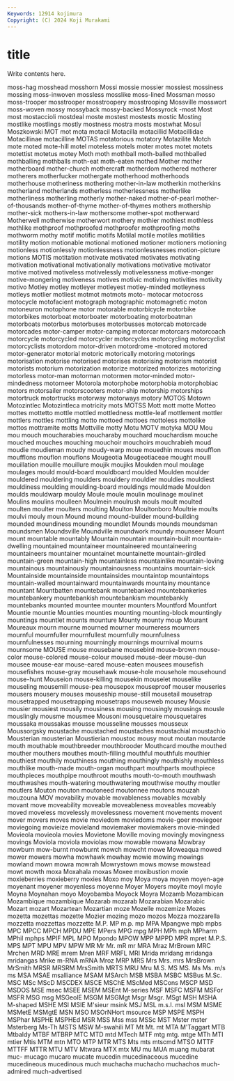 ```yaml
---
Keywords: 12914 kojimura
Copyright: (C) 2024 Koji Murakami
---
```


# title

Write contents here.




moss-hag mosshead mosshorn Mossi mossie mossier mossiest mossiness mossing moss-inwoven
mossless mosslike moss-lined Mossman mosso moss-trooper mosstrooper mosstroopery mosstrooping Mossville
mosswort moss-woven mossy mossyback mossy-backed Mossyrock -most Most most mostaccioli
mostdeal moste mostest mostests mostic Mosting mostlike mostlings mostly mostness
mostra mosts mostwhat Mosul Moszkowski MOT mot mota motacil Motacilla
motacillid Motacillidae Motacillinae motacilline MOTAS motatorious motatory Motazilite Motch mote
moted mote-hill motel moteless motels moter motes motet motets motettist
motetus motey Moth moth mothball moth-balled mothballed mothballing mothballs moth-eat
moth-eaten mothed Mother mother motherboard mother-church mothercraft motherdom mothered motherer
motherers motherfucker mothergate motherhood motherhoods motherhouse motheriness mothering mother-in-law motherkin
motherkins motherland motherlands motherless motherlessness motherlike motherliness motherling motherly mother-naked
mother-of-pearl mother-of-thousands mother-of-thyme mother-of-thymes mothers mothership mother-sick mothers-in-law mothersome mother-spot
motherward Motherwell motherwise motherwort mothery mothier mothiest mothless mothlike mothproof
mothproofed mothproofer mothproofing moths mothworm mothy motif motific motifs Motilal
motile motiles motilities motility motion motionable motional motioned motioner motioners
motioning motionless motionlessly motionlessness motionlessnesses motion-picture motions MOTIS motitation motivate
motivated motivates motivating motivation motivational motivationally motivations motivative motivator motive
motived motiveless motivelessly motivelessness motive-monger motive-mongering motiveness motives motivic motiving
motivities motivity motivo Motley motley motleyer motleyest motley-minded motleyness motleys
motlier motliest motmot motmots moto- motocar motocross motocycle motofacient motograph
motographic motomagnetic moton motoneuron motophone motor motorable motorbicycle motorbike motorbikes
motorboat motorboater motorboating motorboatman motorboats motorbus motorbuses motorbusses motorcab motorcade
motorcades motor-camper motor-camping motorcar motorcars motorcoach motorcycle motorcycled motorcycler motorcycles
motorcycling motorcyclist motorcyclists motordom motor-driven motordrome -motored motored motor-generator motorial
motoric motorically motoring motorings motorisation motorise motorised motorises motorising motorism
motorist motorists motorium motorization motorize motorized motorizes motorizing motorless motor-man
motorman motormen motor-minded motor-mindedness motorneer Motorola motorphobe motorphobia motorphobiac motors
motorsailer motorscooters motor-ship motorship motorships motortruck motortrucks motorway motorways motory
MOTOS Motown Motozintlec Motozintleca motricity mots MOTSS Mott mott motte
Motteo mottes mottetto mottle mottled mottledness mottle-leaf mottlement mottler mottlers
mottles mottling motto mottoed mottoes mottoless mottolike mottos mottramite motts
Mottville motty Motu MOTV motyka MOU Mou mou mouch moucharabies
moucharaby mouchard mouchardism mouche mouched mouches mouching mouchoir mouchoirs mouchrabieh
moud moudie moudieman moudy moudy-warp moue mouedhin moues moufflon moufflons
mouflon mouflons Mougeotia Mougeotiaceae mought mouill mouillation mouille mouillure moujik
moujiks Moukden moul moulage moulages mould mould-board mouldboard moulded Moulden
moulder mouldered mouldering moulders mouldery mouldier mouldies mouldiest mouldiness moulding
moulding-board mouldings mouldmade Mouldon moulds mouldwarp mouldy Moule moule moulin
moulinage moulinet Moulins moulins moulleen Moulmein moulrush mouls moult moulted
moulten moulter moulters moulting Moulton Moultonboro Moultrie moults moulvi mouly
moun Mound mound mound-builder mound-building mounded moundiness mounding moundlet Mounds
mounds moundsman moundsmen Moundsville Moundville moundwork moundy mounseer Mount mount
mountable mountably Mountain mountain mountain-built mountain-dwelling mountained mountaineer mountaineered mountaineering
mountaineers mountainer mountainet mountainette mountain-girdled mountain-green mountain-high mountainless mountainlike mountain-loving
mountainous mountainously mountainousness mountains mountain-sick Mountainside mountainside mountainsides mountaintop mountaintops
mountain-walled mountainward mountainwards mountainy mountance mountant Mountbatten mountebank mountebanked mountebankeries
mountebankery mountebankish mountebankism mountebankly mountebanks mounted mountee mounter mounters Mountford
Mountfort Mountie mountie Mounties mounties mounting mounting-block mountingly mountings mountlet
mounts mounture Mounty mounty moup Mourant Moureaux mourn mourne mourned
mourner mourneress mourners mournful mournfuller mournfullest mournfully mournfulness mournfulnesses mourning
mourningly mournings mournival mourns mournsome MOUSE mouse mousebane mousebird mouse-brown
mouse-color mouse-colored mouse-colour moused mouse-deer mouse-dun mousee mouse-ear mouse-eared mouse-eaten
mousees mousefish mousefishes mouse-gray mousehawk mouse-hole mousehole mousehound mouse-hunt Mouseion
mouse-killing mousekin mouselet mouselike mouseling mousemill mouse-pea mousepox mouseproof mouser
mouseries mousers mousery mouses mouseship mouse-still mousetail mousetrap mousetrapped mousetrapping
mousetraps mouseweb mousey Mousie mousier mousiest mousily mousiness mousing mousingly
mousings mousle mouslingly mousme mousmee Mousoni mousquetaire mousquetaires moussaka moussakas
mousse mousseline mousses mousseux Moussorgsky moustache moustached moustaches moustachial moustachio
Mousterian mousterian Moustierian moustoc mousy mout moutan moutarde mouth mouthable
mouthbreeder mouthbrooder Mouthcard mouthe mouthed mouther mouthers mouthes mouth-filling mouthful
mouthfuls mouthier mouthiest mouthily mouthiness mouthing mouthingly mouthishly mouthless mouthlike
mouth-made mouth-organ mouthpart mouthparts mouthpiece mouthpieces mouthpipe mouthroot mouths mouth-to-mouth
mouthwash mouthwashes mouth-watering mouthwatering mouthwise mouthy moutler moutlers Mouton mouton
moutoneed moutonnee moutons mouzah mouzouna MOV movability movable movableness movables
movably movant move moveability moveable moveableness moveables moveably moved moveless
movelessly movelessness movement movements movent mover movers moves movie moviedom
moviedoms movie-goer moviegoer moviegoing movieize movieland moviemaker moviemakers movie-minded Movieola
movieola movies Movietone Moville moving movingly movingness movings Moviola moviola
moviolas mow mowable mowana Mowbray mowburn mow-burnt mowburnt mowch mowcht
mowe Moweaqua mowed mower mowers mowha mowhawk mowhay mowie mowing
mowings mowland mown mowra mowrah Mowrystown mows mowse mowstead mowt
mowth moxa Moxahala moxas Moxee moxibustion moxie moxieberries moxieberry moxies
Moxo moy Moya moya moyen moyen-age moyenant moyener moyenless moyenne
Moyer Moyers moyite moyl moyle Moyna Moynahan moyo Moyobamba Moyock
Moyra Mozamb Mozambican Mozambique mozambique Mozarab mozarab Mozarabian Mozarabic Mozart
mozart Mozartean Mozartian moze Mozelle mozemize Mozes mozetta mozettas mozette
Mozier mozing mozo mozos Mozza mozzarella mozzetta mozzettas mozzette M.P.
MP m.p. mp MPA Mpangwe mpb mpbs MPC MPCC MPCH
MPDU MPE MPers MPG mpg MPH MPh mph MPharm MPhil
mphps MPIF MPL MPO Mpondo MPOW MPP MPPD MPR mpret
M.P.S. MPS MPT MPU MPV MPW MR Mr Mr. mR
mr MRA Mraz MrBrown MRC Mrchen MRD MRE mrem Mren
MRF MRFL MRI Mrida mridang mridanga mridangas Mrike m-RNA mRNA
Mroz MRP MRS Mrs Mrs. mrs MrsBrown MrSmith MRSR MRSRM
MrsSmith MRTS MRU Mru M.S. MS MS. Ms Ms. m/s
ms MSA MSAE msalliance MSAM MSArch MSB MSBA MSBC MSBus
M.Sc. MSC MSc MScD MSCDEX MSCE MSChE MScMed MSCons MSCP
MSD MSDOS MSE msec MSEE MSEM MSEnt M-series MSF MSFC
MSFM MSFor MSFR MSG msg MSGeolE MSGM MSGMgt Msgr Msgr.
MSgt MSH MSHA M-shaped MSHE MSI MSIE M'sieur msink MSJ
MSL m.s.l. msl MSM MSME MSMetE MSMgtE MSN MSO MSOrNHort
msource MSP MSPE MSPH MSPhar MSPHE MSPHEd MSR MSS Mss
mss MSSc MST Mster mster Msterberg Ms-Th MSTS MSW M-swahili
MT Mt Mt. mt MTA M'Taggart MTB Mtbaldy MTBF MTBRP
MTC MTD mtd MTech MTF mtg mtg. mtge MTh MTI
mtier Mtis MTM mtn MTO MTP MTR MTS Mts mts
mtscmd MTSO MTTF MTTFF MTTR MTU MTV Mtwara MTX mtx
MU mu MUA muang mubarat muc- mucago mucaro mucate mucedin
mucedinaceous mucedine mucedineous mucedinous much muchacha muchacho muchachos much-admired much-advertised
